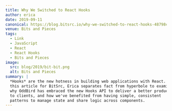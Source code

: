 ```yaml
---
title: Why We Switched to React Hooks
author: erica
date: 2019-09-11
canonical: https://blog.bitsrc.io/why-we-switched-to-react-hooks-48798c42c7f
venue: Bits and Pieces
tags:
  - Link
  - JavaScript
  - React
  - React Hooks
  - Bits and Pieces
image:
  src: blog/2019/bit-bit.png
  alt: Bits and Pieces
summary: |
  *Hooks* are the new hotness in building web applications with React. In
  this article for BitSrc, Erica separates fact from hyperbole to examine
  why OddBird has embraced the new Hooks API to deliver a better product
  to clients, and how we've benefited from having simple, consistent
  patterns to manage state and share logic across components.
---
```

